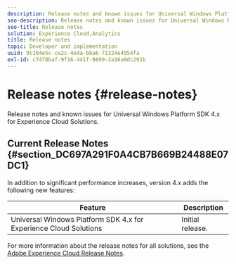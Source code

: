 ```yaml
---
description: Release notes and known issues for Universal Windows Platform SDK 4.x for Experience Cloud Solutions.
seo-description: Release notes and known issues for Universal Windows Platform SDK 4.x for Experience Cloud Solutions.
seo-title: Release notes
solution: Experience Cloud,Analytics
title: Release notes
topic: Developer and implementation
uuid: 9c164e5c-ce2c-4eda-bba6-71324e4954fa
exl-id: c7478baf-9f16-441f-9899-3a16a9dc291b
---
```

# Release notes {#release-notes}

Release notes and known issues for Universal Windows Platform SDK 4.x for Experience Cloud Solutions.

## Current Release Notes {#section_DC697A291F0A4CB7B669B24488E07DC1}

In addition to significant performance increases, version 4.x adds the following new features: 

| Feature | Description |
|--- |--- |
|Universal Windows Platform SDK 4.x for Experience Cloud Solutions|Initial release.|


For more information about the release notes for all solutions, see the [Adobe Experience Cloud Release Notes](https://docs.adobe.com/content/help/en/release-notes/experience-cloud/current.html).
